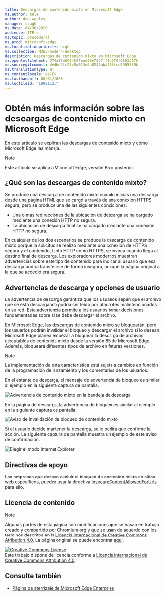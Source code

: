 ```yaml
---
title: Descargas de contenido mixto en Microsoft Edge
ms.author: kele
author: dan-wesley
manager: srugh
ms.date: 04/30/2020
audience: ITPro
ms.topic: procedural
ms.prod: microsoft-edge
ms.localizationpriority: high
ms.collection: M365-modern-desktop
description: Descargas de contenido mixto en Microsoft Edge
ms.openlocfilehash: 57da17a8684b97aad88e7837ff9d070f6862357b
ms.sourcegitcommit: 4edbe2fc2fc9a013e6a0245aba485fcc5905539b
ms.translationtype: HT
ms.contentlocale: es-ES
ms.lasthandoff: 08/31/2020
ms.locfileid: "10981131"
---
```

# Obtén más información sobre las descargas de contenido mixto en Microsoft Edge

En este artículo se explican las descargas de contenido mixto y cómo Microsoft Edge las maneja.

>[!NOTE]
>Este artículo se aplica a Microsoft Edge, versión 85 o posterior.

## ¿Qué son las descargas de contenido mixto?

Se produce una descarga de contenido mixto cuando inicias una descarga desde una página HTML que se cargó a través de una conexión HTTPS segura, pero se produce una de las siguientes condiciones:

- Una o más redirecciones de la ubicación de descarga se ha cargado mediante una conexión HTTP no segura.
- La ubicación de descarga final se ha cargado mediante una conexión HTTP no segura.

En cualquier de los dos escenarios se produce la descarga de contenido mixto porque la solicitud se realizó mediante una conexión de HTTPS segura y el contenido, tanto HTTP como HTTPS, se invoca cuando llega al destino final de descarga. Los exploradores modernos muestran advertencias sobre este tipo de contenido para indicar al usuario que esa descarga podría transferirse de forma insegura, aunque la página original a la que se accedió era segura.

## Advertencias de descarga y opciones de usuario

La advertencia de descarga garantiza que los usuarios sepan que el archivo que se está descargando podría ser leído por atacantes malintencionados en su red. Esta advertencia permite a los usuarios tomar decisiones fundamentadas sobre si se debe descargar el archivo.

En Microsoft Edge, las descargas de contenido mixto se bloquearán, pero los usuarios podrán invalidar el bloqueo y descargar el archivo si lo desean. Microsoft Edge planea empezar a bloquear la descarga de archivos ejecutables de contenido mixto desde la versión 85 de Microsoft Edge. Además, bloqueará diferentes tipos de archivo en futuras versiones.

> [!NOTE]
> La implementación de esta característica está sujeta a cambios en función de la programación de lanzamiento y los comentarios de los usuarios.

<!-- The schedule of the block for different filetypes is to be determined and may be impacted by usage data and user feedback. -->

En el estante de descarga, el mensaje de advertencia de bloqueo es similar al ejemplo en la siguiente captura de pantalla.

 ![Advertencia de contenido mixto en la bandeja de descarga](./media/edge-learnmore-mixed-content-downloads/edge-mixed-content-download-tray-warning.png)

En la página de descarga, la advertencia de bloqueo es similar al ejemplo en la siguiente captura de pantalla:

 ![Aviso de invalidación de bloqueo de contenido mixto](./media/edge-learnmore-mixed-content-downloads/edge-mixed-content-download-page-warning.png)

Si el usuario decide mantener la descarga, se le pedirá que confirme la acción. La siguiente captura de pantalla muestra un ejemplo de este aviso de confirmación.

 ![Elegir el modo Internet Explorer](./media/edge-learnmore-mixed-content-downloads/edge-mixed-content-download-override.png)

## Directivas de apoyo

Las empresas que deseen excluir el bloqueo de contenido mixto en sitios web específicos, pueden usar la directiva [InsecureContentAllowedForUrls](https://docs.microsoft.com/deployedge/microsoft-edge-policies#insecurecontentallowedforurls) para ello.

## Licencia de contenido

> [!NOTE]
> Algunas partes de esta página son modificaciones que se basan en trabajo creado y compartido por Chromium.org y que se usan de acuerdo con los términos descritos en la [Licencia internacional de Creative Commons Atribution 4.0](http://creativecommons.org/licenses/by/4.0/). La página original se puede encontrar [aquí](https://developers.google.com/web/fundamentals/security/prevent-mixed-content/what-is-mixed-content).
  
<a rel="license" href="http://creativecommons.org/licenses/by/4.0/"><img alt="Creative Commons License" style="border-width:0" src="https://i.creativecommons.org/l/by/4.0/88x31.png" /></a><br />Este trabajo dispone de licencia conforme a <a rel="license" href="http://creativecommons.org/licenses/by/4.0/">Licencia internacional de Creative Commons Attribution 4.0</a>.

## Consulte también

- [Página de aterrizaje de Microsoft Edge Enterprise](https://aka.ms/EdgeEnterprise)
